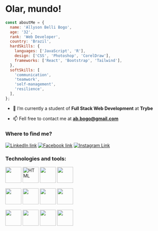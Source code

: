 <h1>Olar, mundo!</h1>

```js
const aboutMe = {
  name: 'Allyson Belli Bogo',
  age: '32',
  rank: 'Web Developer',
  country: 'Brazil',
  hardSkills: {
    languages: ['JavaScript', 'R'],
    design: ['CSS', 'Photoshop', 'CorelDraw'],
    frameworks: ['React', 'Bootstrap', 'Tailwind'],
  },
  softSkills: [
    'communication',
    'teamwork',
    'self-management',
    'resilience',
  ],
};
```

- 📖 I’m currently a student of **Full Stack Web Development** at **Trybe**

- 📫 Fell free to contact me at **ab.bogo@gmail.com**

<h3 align="left">Where to find me?</h3>

<p align="left">
  <a href="https://linkedin.com/in/allysonbogo" target="_blank"><img align="center" src="https://img.shields.io/badge/LinkedIn-0077B5?style=for-the-badge&logo=linkedin&logoColor=white" alt="LinkedIn link" /></a>
  <a href="https://fb.com/allysonbogo" target="_blank"><img align="center" src="https://img.shields.io/badge/Facebook-1877F2?style=for-the-badge&logo=facebook&logoColor=white" alt="Facebook link" /></a>
  <a href="https://www.instagram.com/bogoallyson" target="_blank"><img align="center" src="https://img.shields.io/badge/Instagram-E4405F?style=for-the-badge&logo=instagram&logoColor=white" alt="Instagram Link" /></a>
</p>  

<h3 align="left">Technologies and tools:</h3>

<a alt="JavaScript"><img height="50" src="https://upload.vectorlogo.zone/logos/javascript/images/239ec8a4-163e-4792-83b6-3f6d96911757.svg"></a>
<a title="HTML"><img height="50" src="https://cdn.jsdelivr.net/gh/devicons/devicon/icons/html5/html5-original.svg" alt="HTML"></a>
<a title="CSS"><img height="50" src="https://cdn.jsdelivr.net/gh/devicons/devicon/icons/css3/css3-original.svg"></a>
<a title="React"><img height="50" src="https://cdn.jsdelivr.net/gh/devicons/devicon/icons/react/react-original.svg"></a>

<a title="Jest"><img height="50" src="https://www.vectorlogo.zone/logos/jestjsio/jestjsio-icon.svg"></a>
<a title="RTL"><img height="50" src="https://testing-library.com/img/octopus-128x128.png"></a>
<a title="Git"><img height="50" src="https://cdn.jsdelivr.net/gh/devicons/devicon/icons/git/git-plain.svg"></a>
<a title="GitHub"><img height="50" src="https://www.vectorlogo.zone/logos/github/github-tile.svg"></a>

<a title="Redux"><img height="50" src="https://cdn.worldvectorlogo.com/logos/redux.svg"></a>
<a title="Figma"><img height="50" src="https://www.vectorlogo.zone/logos/figma/figma-icon.svg"></a>
<a title="ESLint"><img height="50" src="https://www.vectorlogo.zone/logos/eslint/eslint-icon.svg"></a>
<a title="Bootstrap"><img height="50" src="https://upload.vectorlogo.zone/logos/getbootstrap/images/987f8f6c-263a-47b1-a85d-853cfca215d9.svg"></a>

<!--
    <tr>
      <td width="80" align="center">
        <span><strong>PHP</strong></span><br>
        <img height="50" src="https://www.vectorlogo.zone/logos/php/php-ar21.svg">
      </td>
      <td width="80" align="center">
        <span><strong>Mysql</strong></span><br>
        <img height="50" src="https://www.vectorlogo.zone/logos/mysql/mysql-ar21.svg">
      </td>
      <td width="80" align="center">
        <span><strong>Node</strong></span><br>
        <img height="50" src="https://www.vectorlogo.zone/logos/nodejs/nodejs-icon.svg">
      </td>
      <td width="80" align="center">
        <span><strong>Trello</strong></span><br>
        <img height="50" src="https://www.vectorlogo.zone/logos/trello/trello-icon.svg">
      </td>
    </tr>
-->

<!--
<div align="left">
  <h3>GitHub Statistics</h3>
  <a href="https://github.com/allysonbogo">
  <img height="12rem" src="https://github-readme-stats.vercel.app/api?username=allysonbogo&show_icons=true&theme=dracula&include_all_commits=true&count_private=true"/>
  <img height="12rem" src="https://github-readme-stats.vercel.app/api/top-langs/?username=allysonbogo&layout=compact&langs_count=7&theme=dracula"/>
</div>
-->
